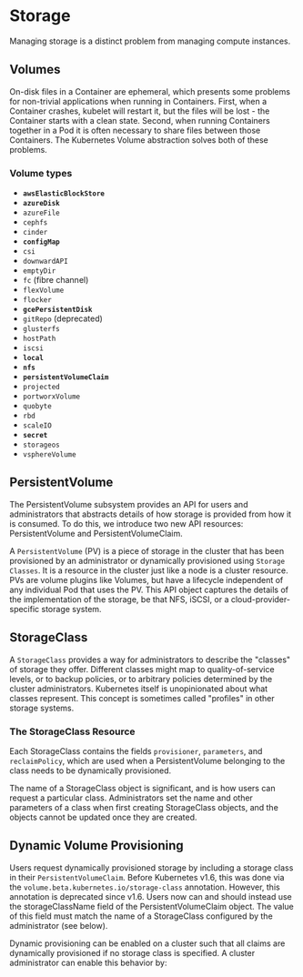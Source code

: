 # Storage

Managing storage is a distinct problem from managing compute instances.

## Volumes

On-disk files in a Container are ephemeral, which presents some problems for non-trivial applications when running in Containers. First, when a Container crashes, kubelet will restart it, but the files will be lost - the Container starts with a clean state. Second, when running Containers together in a Pod it is often necessary to share files between those Containers. The Kubernetes Volume abstraction solves both of these problems.

### Volume types

- **`awsElasticBlockStore`**
- **`azureDisk`**
- `azureFile`
- `cephfs`
- `cinder`
- **`configMap`**
- `csi`
- `downwardAPI`
- `emptyDir`
- `fc` (fibre channel)
- `flexVolume`
- `flocker`
- **`gcePersistentDisk`**
- `gitRepo` (deprecated)
- `glusterfs`
- `hostPath`
- `iscsi`
- **`local`**
- **`nfs`**
- **`persistentVolumeClaim`**
- `projected`
- `portworxVolume`
- `quobyte`
- `rbd`
- `scaleIO`
- **`secret`**
- `storageos`
- `vsphereVolume`

## PersistentVolume

The PersistentVolume subsystem provides an API for users and administrators that abstracts details of how storage is provided from how it is consumed. To do this, we introduce two new API resources: PersistentVolume and PersistentVolumeClaim.

A `PersistentVolume` (PV) is a piece of storage in the cluster that has been provisioned by an administrator or dynamically provisioned using `Storage Classes`. It is a resource in the cluster just like a node is a cluster resource. PVs are volume plugins like Volumes, but have a lifecycle independent of any individual Pod that uses the PV. This API object captures the details of the implementation of the storage, be that NFS, iSCSI, or a cloud-provider-specific storage system.

## StorageClass

A `StorageClass` provides a way for administrators to describe the "classes" of storage they offer. Different classes might map to quality-of-service levels, or to backup policies, or to arbitrary policies determined by the cluster administrators. Kubernetes itself is unopinionated about what classes represent. This concept is sometimes called "profiles" in other storage systems.

### The StorageClass Resource

Each StorageClass contains the fields `provisioner`, `parameters`, and `reclaimPolicy`, which are used when a PersistentVolume belonging to the class needs to be dynamically provisioned.

The name of a StorageClass object is significant, and is how users can request a particular class. Administrators set the name and other parameters of a class when first creating StorageClass objects, and the objects cannot be updated once they are created.

## Dynamic Volume Provisioning

Users request dynamically provisioned storage by including a storage class in their `PersistentVolumeClaim`. Before Kubernetes v1.6, this was done via the `volume.beta.kubernetes.io/storage-class` annotation. However, this annotation is deprecated since v1.6. Users now can and should instead use the storageClassName field of the PersistentVolumeClaim object. The value of this field must match the name of a StorageClass configured by the administrator (see below).

Dynamic provisioning can be enabled on a cluster such that all claims are dynamically provisioned if no storage class is specified. A cluster administrator can enable this behavior by:
